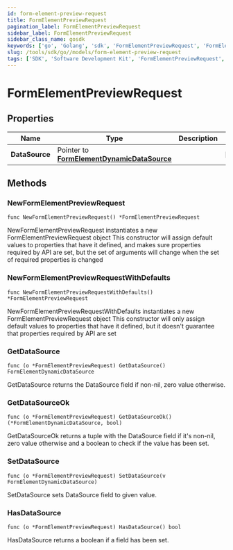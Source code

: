 ```yaml
---
id: form-element-preview-request
title: FormElementPreviewRequest
pagination_label: FormElementPreviewRequest
sidebar_label: FormElementPreviewRequest
sidebar_class_name: gosdk
keywords: ['go', 'Golang', 'sdk', 'FormElementPreviewRequest', 'FormElementPreviewRequest'] 
slug: /tools/sdk/go//models/form-element-preview-request
tags: ['SDK', 'Software Development Kit', 'FormElementPreviewRequest', 'FormElementPreviewRequest']
---
```


# FormElementPreviewRequest

## Properties

Name | Type | Description | Notes
------------ | ------------- | ------------- | -------------
**DataSource** | Pointer to [**FormElementDynamicDataSource**](form-element-dynamic-data-source) |  | [optional] 

## Methods

### NewFormElementPreviewRequest

`func NewFormElementPreviewRequest() *FormElementPreviewRequest`

NewFormElementPreviewRequest instantiates a new FormElementPreviewRequest object
This constructor will assign default values to properties that have it defined,
and makes sure properties required by API are set, but the set of arguments
will change when the set of required properties is changed

### NewFormElementPreviewRequestWithDefaults

`func NewFormElementPreviewRequestWithDefaults() *FormElementPreviewRequest`

NewFormElementPreviewRequestWithDefaults instantiates a new FormElementPreviewRequest object
This constructor will only assign default values to properties that have it defined,
but it doesn't guarantee that properties required by API are set

### GetDataSource

`func (o *FormElementPreviewRequest) GetDataSource() FormElementDynamicDataSource`

GetDataSource returns the DataSource field if non-nil, zero value otherwise.

### GetDataSourceOk

`func (o *FormElementPreviewRequest) GetDataSourceOk() (*FormElementDynamicDataSource, bool)`

GetDataSourceOk returns a tuple with the DataSource field if it's non-nil, zero value otherwise
and a boolean to check if the value has been set.

### SetDataSource

`func (o *FormElementPreviewRequest) SetDataSource(v FormElementDynamicDataSource)`

SetDataSource sets DataSource field to given value.

### HasDataSource

`func (o *FormElementPreviewRequest) HasDataSource() bool`

HasDataSource returns a boolean if a field has been set.



